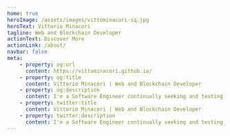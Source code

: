 ```yaml
---
home: true
heroImage: /assets/images/vittominacori-sq.jpg
heroText: Vittorio Minacori
tagline: Web and Blockchain Developer
actionText: Discover More
actionLink: /about/
navbar: false
meta: 
    - property: og:url
      content: https://vittominacori.github.io/
    - property: og:title
      content: Vittorio Minacori | Web and Blockchain Developer
    - property: og:description
      content: I'm a Software Engineer continually seeking and testing new tools and opportunities for innovation.
    - property: twitter:title
      content: Vittorio Minacori | Web and Blockchain Developer
    - property: twitter:description
      content: I'm a Software Engineer continually seeking and testing new tools and opportunities for innovation.
---
```


<p class="social">
    <a href="https://github.com/vittominacori" target="_blank"><i class="fab fa-2x fa-github"></i></a> 
    <a href="https://twitter.com/vittominacori" target="_blank"><i class="fab fa-2x fa-twitter"></i></a> 
    <a href="https://www.linkedin.com/in/vittoriominacori" target="_blank"><i class="fab fa-2x fa-linkedin-in"></i></a>
    <a href="https://www.instagram.com/vittominacori" target="_blank"><i class="fab fa-2x fa-instagram"></i></a>
    <a href="https://vittominacori.medium.com" target="_blank"><i class="fab fa-2x fa-medium-m"></i></a>
</p>
